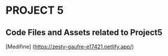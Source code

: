 # PROJECT 5

## Code Files and Assets related to Project5

[Medifine] (https://zesty-gaufre-e17421.netlify.app/)